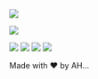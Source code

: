 
<span align="center">
<a href="https://www.linkedin.com/in/ahsanu-amala/">
  <img src="https://img.shields.io/badge/LinkedIn-0077B5?style=for-the-badge&logo=linkedin&logoColor=white"/>
</a>
  
</span>
 
<p align="center">
  
![](http://github-profile-summary-cards.vercel.app/api/cards/profile-details?username=ahsanu123&theme=ayu_mirage)

![](http://github-profile-summary-cards.vercel.app/api/cards/repos-per-language?username=ahsanu123&theme=ayu_mirage) ![](http://github-profile-summary-cards.vercel.app/api/cards/most-commit-language?username=ahsanu123&theme=ayu_mirage)
![](http://github-profile-summary-cards.vercel.app/api/cards/stats?username=ahsanu123&theme=ayu_mirage)  ![](http://github-profile-summary-cards.vercel.app/api/cards/productive-time?username=ahsanu123&theme=ayu_mirage&utcOffset=8)

</p> 


Made with ♥️ by AH...
